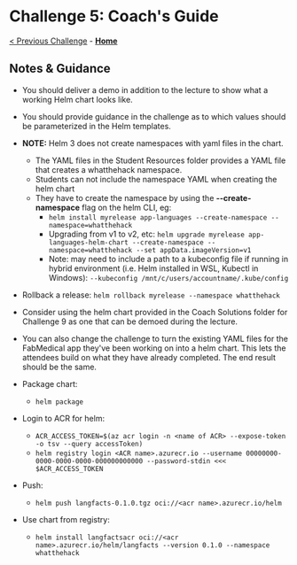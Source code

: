 # Challenge 5: Coach's Guide

[< Previous Challenge](./04-quotasautoscaling.md) - **[Home](README.md)** 

## Notes & Guidance
- You should deliver a demo in addition to the lecture to show what a working Helm chart looks like.
- You should provide guidance in the challenge as to which values should be parameterized in the Helm templates.
- **NOTE:** Helm 3 does not create namespaces with yaml files in the chart.
	- The YAML files in the Student Resources folder provides a YAML file that creates a whatthehack namespace. 
	- Students can not include the namespace YAML when creating the helm chart
	- They have to create the namespace by using the **--create-namespace** flag on the helm CLI, eg:
		- `helm install myrelease app-languages --create-namespace --namespace=whatthehack`
		- Upgrading from v1 to v2, etc: `helm upgrade myrelease app-languages-helm-chart --create-namespace --namespace=whatthehack --set appData.imageVersion=v1`
		- Note: may need to include a path to a kubeconfig file if running in hybrid environment (i.e. Helm installed in WSL, Kubectl in Windows): `--kubeconfig /mnt/c/users/accountname/.kube/config`

- Rollback a release: `helm rollback myrelease --namespace whatthehack`
- Consider using the helm chart provided in the Coach Solutions folder for Challenge 9 as one that can be demoed during the lecture.  
- You can also change the challenge to turn the existing YAML files for the FabMedical app they've been working on into a helm chart.  This lets the attendees build on what they have already completed.  The end result should be the same.

- Package chart:
	- `helm package`
- Login to ACR for helm:
	- `ACR_ACCESS_TOKEN=$(az acr login -n <name of ACR> --expose-token -o tsv --query accessToken)`
	- `helm registry login <ACR name>.azurecr.io --username 00000000-0000-0000-0000-000000000000 --password-stdin <<< $ACR_ACCESS_TOKEN`
- Push:
	- `helm push langfacts-0.1.0.tgz oci://<acr name>.azurecr.io/helm`	
- Use chart from registry:
	- `helm install langfactsacr oci://<acr name>.azurecr.io/helm/langfacts --version 0.1.0 --namespace whatthehack`